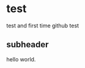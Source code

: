 # test
 
 test and first time github test
 

## subheader 

hello world.
<!-- 
1. in case git clone doesn't work to fetch repo from github then try this
git clone https://github.com/USERNAME/REPOSITORY.git 
2. an valuable link https://www.youtube.com/watch?v=RGOj5yH7evk
3. git push origin master/ short cut - git push -U origin master 

-->
